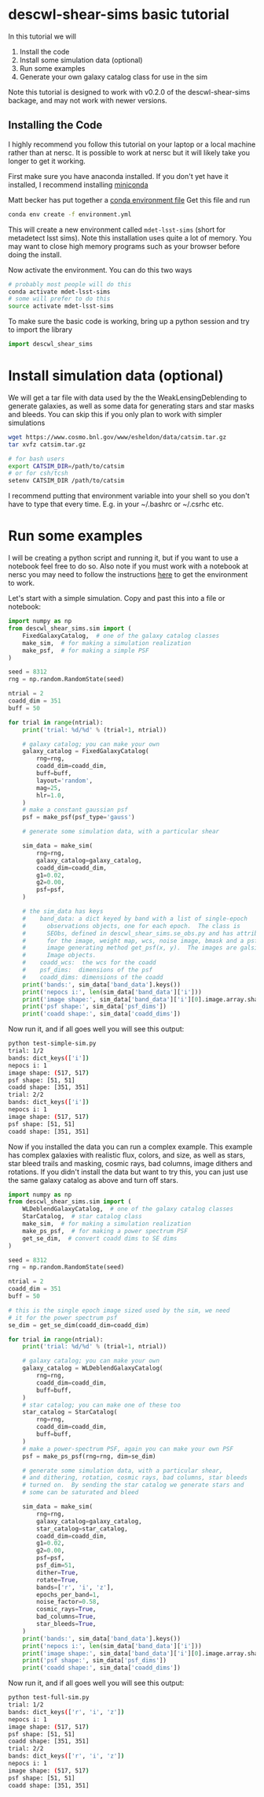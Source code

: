 # descwl-shear-sims basic tutorial

In this tutorial we will

1. Install the code
1. Install some simulation data (optional)
1. Run some examples
1. Generate your own galaxy catalog class for use in the sim

Note this tutorial is designed to work with v0.2.0 of the descwl-shear-sims backage, and
may not work with newer versions.

## Installing the Code

I highly recommend you follow this tutorial on your laptop or a local machine
rather than at nersc.  It is possible to work at nersc but it will likely take
you longer to get it working.

First make sure you have anaconda installed.  If you don't yet have it
installed, I recommend installing
[miniconda](https://docs.conda.io/en/latest/miniconda.html)

Matt becker has put together a [conda environment file](https://raw.githubusercontent.com/beckermr/mdet-lsst-sim-runs/main/environment.yml)
Get this file and run
```bash
conda env create -f environment.yml
```
This will create a new environment called `mdet-lsst-sims` (short for
metadetect lsst sims).  Note this installation uses quite a lot of memory. You
may want to close high memory programs such as your browser before doing the
install.

Now activate the environment.  You can do this two ways
```bash
# probably most people will do this
conda activate mdet-lsst-sims
# some will prefer to do this
source activate mdet-lsst-sims
```

To make sure the basic code is working, bring up a python session and try to import
the library
```python
import descwl_shear_sims
```

# Install simulation data (optional)

We will get a tar file with data used by the the WeakLensingDeblending to
generate galaxies, as well as some data for generating stars and star masks and
bleeds.  You can skip this if you only plan to work with simpler simulations

```bash
wget https://www.cosmo.bnl.gov/www/esheldon/data/catsim.tar.gz
tar xvfz catsim.tar.gz

# for bash users
export CATSIM_DIR=/path/to/catsim
# or for csh/tcsh
setenv CATSIM_DIR /path/to/catsim
```

I recommend putting that environment variable into your shell so you don't have to type that every time.  E.g. in your ~/.bashrc or ~/.csrhc etc.

# Run some examples

I will be creating a python script and running it, but if you want to use a
notebook feel free to do so.  Also note if you must work with a notebook at
nersc you may need to follow the instructions
[here](https://github.com/beckermr/mdet-lsst-sim-runs/) to get the environment
to work.

Let's start with a simple simulation.  Copy and past this into a file or notebook:
```python
import numpy as np
from descwl_shear_sims.sim import (
    FixedGalaxyCatalog,  # one of the galaxy catalog classes
    make_sim,  # for making a simulation realization
    make_psf,  # for making a simple PSF
)

seed = 8312
rng = np.random.RandomState(seed)

ntrial = 2
coadd_dim = 351
buff = 50

for trial in range(ntrial):
    print('trial: %d/%d' % (trial+1, ntrial))

    # galaxy catalog; you can make your own
    galaxy_catalog = FixedGalaxyCatalog(
        rng=rng,
        coadd_dim=coadd_dim,
        buff=buff,
        layout='random',
        mag=25,
        hlr=1.0,
    )
    # make a constant gaussian psf
    psf = make_psf(psf_type='gauss')

    # generate some simulation data, with a particular shear

    sim_data = make_sim(
        rng=rng,
        galaxy_catalog=galaxy_catalog,
        coadd_dim=coadd_dim,
        g1=0.02,
        g2=0.00,
        psf=psf,
    )

    # the sim_data has keys
    #    band_data: a dict keyed by band with a list of single-epoch
    #      observations objects, one for each epoch.  The class is
    #      SEObs, defined in descwl_shear_sims.se_obs.py and has attributes
    #      for the image, weight map, wcs, noise image, bmask and a psf
    #      image generating method get_psf(x, y).  The images are galsim
    #      Image objects.
    #    coadd_wcs:  the wcs for the coadd
    #    psf_dims:  dimensions of the psf
    #    coadd_dims: dimensions of the coadd
    print('bands:', sim_data['band_data'].keys())
    print('nepocs i:', len(sim_data['band_data']['i']))
    print('image shape:', sim_data['band_data']['i'][0].image.array.shape)
    print('psf shape:', sim_data['psf_dims'])
    print('coadd shape:', sim_data['coadd_dims'])
```
Now run it, and if all goes well you will see this output:
```bash
python test-simple-sim.py
trial: 1/2
bands: dict_keys(['i'])
nepocs i: 1
image shape: (517, 517)
psf shape: [51, 51]
coadd shape: [351, 351]
trial: 2/2
bands: dict_keys(['i'])
nepocs i: 1
image shape: (517, 517)
psf shape: [51, 51]
coadd shape: [351, 351]
```

Now if you installed the data you can run a complex example.
This example has complex galaxies with realistic flux, colors, and
size, as well as stars, star bleed trails and masking, cosmic rays,
bad columns, image dithers and rotations.  If you didn't install the
data but want to try this, you can just use the same galaxy catalog
as above and turn off stars.
```python
import numpy as np
from descwl_shear_sims.sim import (
    WLDeblendGalaxyCatalog,  # one of the galaxy catalog classes
    StarCatalog,  # star catalog class
    make_sim,  # for making a simulation realization
    make_ps_psf,  # for making a power spectrum PSF
    get_se_dim,  # convert coadd dims to SE dims
)

seed = 8312
rng = np.random.RandomState(seed)

ntrial = 2
coadd_dim = 351
buff = 50

# this is the single epoch image sized used by the sim, we need
# it for the power spectrum psf
se_dim = get_se_dim(coadd_dim=coadd_dim)

for trial in range(ntrial):
    print('trial: %d/%d' % (trial+1, ntrial))

    # galaxy catalog; you can make your own
    galaxy_catalog = WLDeblendGalaxyCatalog(
        rng=rng,
        coadd_dim=coadd_dim,
        buff=buff,
    )
    # star catalog; you can make one of these too
    star_catalog = StarCatalog(
        rng=rng,
        coadd_dim=coadd_dim,
        buff=buff,
    )
    # make a power-spectrum PSF, again you can make your own PSF
    psf = make_ps_psf(rng=rng, dim=se_dim)

    # generate some simulation data, with a particular shear,
    # and dithering, rotation, cosmic rays, bad columns, star bleeds
    # turned on.  By sending the star catalog we generate stars and
    # some can be saturated and bleed

    sim_data = make_sim(
        rng=rng,
        galaxy_catalog=galaxy_catalog,
        star_catalog=star_catalog,
        coadd_dim=coadd_dim,
        g1=0.02,
        g2=0.00,
        psf=psf,
        psf_dim=51,
        dither=True,
        rotate=True,
        bands=['r', 'i', 'z'],
        epochs_per_band=1,
        noise_factor=0.58,
        cosmic_rays=True,
        bad_columns=True,
        star_bleeds=True,
    )
    print('bands:', sim_data['band_data'].keys())
    print('nepocs i:', len(sim_data['band_data']['i']))
    print('image shape:', sim_data['band_data']['i'][0].image.array.shape)
    print('psf shape:', sim_data['psf_dims'])
    print('coadd shape:', sim_data['coadd_dims'])
```

Now run it, and if all goes well you will see this output:
```bash
python test-full-sim.py
trial: 1/2
bands: dict_keys(['r', 'i', 'z'])
nepocs i: 1
image shape: (517, 517)
psf shape: [51, 51]
coadd shape: [351, 351]
trial: 2/2
bands: dict_keys(['r', 'i', 'z'])
nepocs i: 1
image shape: (517, 517)
psf shape: [51, 51]
coadd shape: [351, 351]
```
